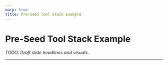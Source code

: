 ```yaml
---
marp: true
title: Pre-Seed Tool Stack Example
---
```


# Pre-Seed Tool Stack Example
*TODO: Draft slide headlines and visuals.*

---
<!-- TODO: Detail the sample pre-seed stack, monthly costs and decision cues for staying lean. -->
